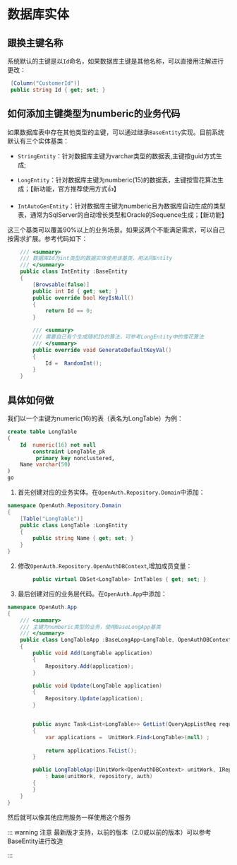 # 数据库实体

## 跟换主键名称

系统默认的主键是以`Id`命名，如果数据库主键是其他名称，可以直接用注解进行更改：

```csharp
 [Column("CustomerId")]
 public string Id { get; set; }
```

## 如何添加主键类型为numberic的业务代码

如果数据库表中存在其他类型的主键，可以通过继承`BaseEntity`实现。目前系统默认有三个实体基类：
 
- `StringEntity`：针对数据库主键为varchar类型的数据表,主键按guid方式生成;

- `LongEntity`：针对数据库主键为numberic(15)的数据表，主键按雪花算法生成；【新功能，官方推荐使用方式👍】

- `IntAutoGenEntity`：针对数据库主键为numberic且为数据库自动生成的类型表，通常为SqlServer的自动增长类型和Oracle的Sequence生成；【新功能】

这三个基类可以覆盖90%以上的业务场景。如果这两个不能满足需求，可以自己按需求扩展。参考代码如下：

```csharp
    /// <summary>
    /// 数据库Id为int类型的数据实体使用该基类，用法同Entity
    /// </summary>
    public class IntEntity :BaseEntity
    {
        [Browsable(false)]
        public int Id { get; set; }
        public override bool KeyIsNull()
        {
            return Id == 0;
        }

        /// <summary>
        /// 需要自己有个生成随机ID的算法，可参考LongEntity中的雪花算法
        /// </summary>
        public override void GenerateDefaultKeyVal()
        {
            Id =  RandomInt();
        }
    }
```

## 具体如何做

我们以一个主键为numeric(16)的表（表名为LongTable）为例：

```SQL
create table LongTable
(
    Id  numeric(16) not null
        constraint LongTable_pk
         primary key nonclustered,
    Name varchar(50)
)
go

```

1. 首先创建对应的业务实体。在`OpenAuth.Repository.Domain`中添加：

```csharp
namespace OpenAuth.Repository.Domain
{
    [Table("LongTable")]
    public class LongTable :LongEntity
    {
        public string Name { get; set; }
    }
}
```

2. 修改`OpenAuth.Repository.OpenAuthDBContext`,增加成员变量：

```csharp
        public virtual DbSet<LongTable> IntTables { get; set; }
```

3. 最后创建对应的业务层代码。在`OpenAuth.App`中添加：

```csharp
namespace OpenAuth.App
{
    /// <summary>
    /// 主键为numberic类型的业务，使用BaseLongApp基类
    /// </summary>
    public class LongTableApp :BaseLongApp<LongTable, OpenAuthDBContext>
    {
        public void Add(LongTable application)
        {
            Repository.Add(application);
        }

        public void Update(LongTable application)
        {
            Repository.Update(application);
        }


        public async Task<List<LongTable>> GetList(QueryAppListReq request)
        {
            var applications =  UnitWork.Find<LongTable>(null) ;
           
            return applications.ToList();
        }

        public LongTableApp(IUnitWork<OpenAuthDBContext> unitWork, IRepository<LongTable,OpenAuthDBContext> repository,IAuth auth) 
            : base(unitWork, repository, auth)
        {
        }
    }
}
```

然后就可以像其他应用服务一样使用这个服务

::: warning 注意
最新版才支持，以前的版本（2.0或以前的版本）可以参考BaseEntity进行改造

:::



